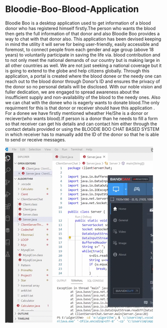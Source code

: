 # Bloodie-Boo-Blood-Application
Bloodie Boo is a desktop application used to get information of a blood donor who has registered himself firstly.The person who wants the blood then gets the full information of that donor and also Bloodie Boo provides a way to chat with that donor also.
This application has been devised keeping in mind the utility it will serve for being user-friendly, easily accessible and foremost, to connect people from each gender and age group (above 18 years) to voluntarily participate in saving the life via. blood contribution and to not only meet the national demands of our country but is making large in all other countries as well. We are not just seeking a national coverage but it is going to extend to the globe and help citizens globally. Through this application, a portal is created where the blood donee or the needy one can reach out to the blood donor through Donor’s ID and ensures the privacy of the donor so no personal details will be disclosed. With our noble vision and fuller dedication, we are engaged to spread awareness about the insufficient supply and non-availability of the blood to the needy ones.
Also we can chat with the donee who is eagerly wants to donate blood.The only requirment for this is that donor or receiver should have this application .
For a donee we have firstly mentioned wheather He/She is a donor or reciever(who wants blood).If person is a donor than he needs to fill a form so that receiver can get his details and can contact him either through the contact details provided or using the BLOODIE BOO CHAT BASED SYSTEM in which receiver has to manually add the ID of the donor so that he is able to send or receive messages.

![Bloodie Boo](https://github.com/ankit6271/Bloodie-Boo-Blood-Application/blob/master/Bloodie%20Boo%20GIF.gif)
